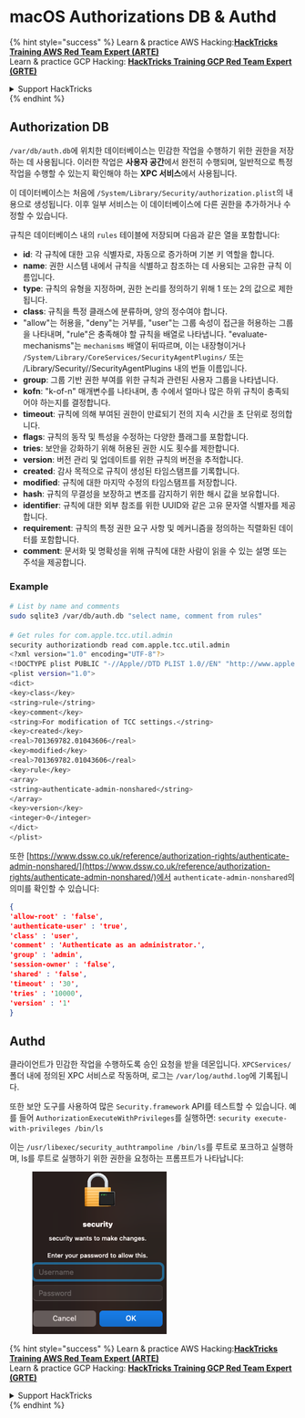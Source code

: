 # macOS Authorizations DB & Authd



{% hint style="success" %}
Learn & practice AWS Hacking:<img src="../../../.gitbook/assets/arte.png" alt="" data-size="line">[**HackTricks Training AWS Red Team Expert (ARTE)**](https://training.hacktricks.xyz/courses/arte)<img src="../../../.gitbook/assets/arte.png" alt="" data-size="line">\
Learn & practice GCP Hacking: <img src="../../../.gitbook/assets/grte.png" alt="" data-size="line">[**HackTricks Training GCP Red Team Expert (GRTE)**<img src="../../../.gitbook/assets/grte.png" alt="" data-size="line">](https://training.hacktricks.xyz/courses/grte)

<details>

<summary>Support HackTricks</summary>

* Check the [**subscription plans**](https://github.com/sponsors/carlospolop)!
* **Join the** 💬 [**Discord group**](https://discord.gg/hRep4RUj7f) or the [**telegram group**](https://t.me/peass) or **follow** us on **Twitter** 🐦 [**@hacktricks\_live**](https://twitter.com/hacktricks\_live)**.**
* **Share hacking tricks by submitting PRs to the** [**HackTricks**](https://github.com/carlospolop/hacktricks) and [**HackTricks Cloud**](https://github.com/carlospolop/hacktricks-cloud) github repos.

</details>
{% endhint %}

## **Authorization DB**

`/var/db/auth.db`에 위치한 데이터베이스는 민감한 작업을 수행하기 위한 권한을 저장하는 데 사용됩니다. 이러한 작업은 **사용자 공간**에서 완전히 수행되며, 일반적으로 특정 작업을 수행할 수 있는지 확인해야 하는 **XPC 서비스**에서 사용됩니다.

이 데이터베이스는 처음에 `/System/Library/Security/authorization.plist`의 내용으로 생성됩니다. 이후 일부 서비스는 이 데이터베이스에 다른 권한을 추가하거나 수정할 수 있습니다.

규칙은 데이터베이스 내의 `rules` 테이블에 저장되며 다음과 같은 열을 포함합니다:

* **id**: 각 규칙에 대한 고유 식별자로, 자동으로 증가하며 기본 키 역할을 합니다.
* **name**: 권한 시스템 내에서 규칙을 식별하고 참조하는 데 사용되는 고유한 규칙 이름입니다.
* **type**: 규칙의 유형을 지정하며, 권한 논리를 정의하기 위해 1 또는 2의 값으로 제한됩니다.
* **class**: 규칙을 특정 클래스에 분류하며, 양의 정수여야 합니다.
* "allow"는 허용을, "deny"는 거부를, "user"는 그룹 속성이 접근을 허용하는 그룹을 나타내며, "rule"은 충족해야 할 규칙을 배열로 나타냅니다. "evaluate-mechanisms"는 `mechanisms` 배열이 뒤따르며, 이는 내장형이거나 `/System/Library/CoreServices/SecurityAgentPlugins/` 또는 /Library/Security//SecurityAgentPlugins 내의 번들 이름입니다.
* **group**: 그룹 기반 권한 부여를 위한 규칙과 관련된 사용자 그룹을 나타냅니다.
* **kofn**: "k-of-n" 매개변수를 나타내며, 총 수에서 얼마나 많은 하위 규칙이 충족되어야 하는지를 결정합니다.
* **timeout**: 규칙에 의해 부여된 권한이 만료되기 전의 지속 시간을 초 단위로 정의합니다.
* **flags**: 규칙의 동작 및 특성을 수정하는 다양한 플래그를 포함합니다.
* **tries**: 보안을 강화하기 위해 허용된 권한 시도 횟수를 제한합니다.
* **version**: 버전 관리 및 업데이트를 위한 규칙의 버전을 추적합니다.
* **created**: 감사 목적으로 규칙이 생성된 타임스탬프를 기록합니다.
* **modified**: 규칙에 대한 마지막 수정의 타임스탬프를 저장합니다.
* **hash**: 규칙의 무결성을 보장하고 변조를 감지하기 위한 해시 값을 보유합니다.
* **identifier**: 규칙에 대한 외부 참조를 위한 UUID와 같은 고유 문자열 식별자를 제공합니다.
* **requirement**: 규칙의 특정 권한 요구 사항 및 메커니즘을 정의하는 직렬화된 데이터를 포함합니다.
* **comment**: 문서화 및 명확성을 위해 규칙에 대한 사람이 읽을 수 있는 설명 또는 주석을 제공합니다.

### Example
```bash
# List by name and comments
sudo sqlite3 /var/db/auth.db "select name, comment from rules"

# Get rules for com.apple.tcc.util.admin
security authorizationdb read com.apple.tcc.util.admin
<?xml version="1.0" encoding="UTF-8"?>
<!DOCTYPE plist PUBLIC "-//Apple//DTD PLIST 1.0//EN" "http://www.apple.com/DTDs/PropertyList-1.0.dtd">
<plist version="1.0">
<dict>
<key>class</key>
<string>rule</string>
<key>comment</key>
<string>For modification of TCC settings.</string>
<key>created</key>
<real>701369782.01043606</real>
<key>modified</key>
<real>701369782.01043606</real>
<key>rule</key>
<array>
<string>authenticate-admin-nonshared</string>
</array>
<key>version</key>
<integer>0</integer>
</dict>
</plist>
```
또한 [https://www.dssw.co.uk/reference/authorization-rights/authenticate-admin-nonshared/](https://www.dssw.co.uk/reference/authorization-rights/authenticate-admin-nonshared/)에서 `authenticate-admin-nonshared`의 의미를 확인할 수 있습니다:
```json
{
'allow-root' : 'false',
'authenticate-user' : 'true',
'class' : 'user',
'comment' : 'Authenticate as an administrator.',
'group' : 'admin',
'session-owner' : 'false',
'shared' : 'false',
'timeout' : '30',
'tries' : '10000',
'version' : '1'
}
```
## Authd

클라이언트가 민감한 작업을 수행하도록 승인 요청을 받을 데몬입니다. `XPCServices/` 폴더 내에 정의된 XPC 서비스로 작동하며, 로그는 `/var/log/authd.log`에 기록됩니다.

또한 보안 도구를 사용하여 많은 `Security.framework` API를 테스트할 수 있습니다. 예를 들어 `AuthorizationExecuteWithPrivileges`를 실행하면: `security execute-with-privileges /bin/ls`

이는 `/usr/libexec/security_authtrampoline /bin/ls`를 루트로 포크하고 실행하며, ls를 루트로 실행하기 위한 권한을 요청하는 프롬프트가 나타납니다:

<figure><img src="../../../.gitbook/assets/image.png" alt=""><figcaption></figcaption></figure>

{% hint style="success" %}
Learn & practice AWS Hacking:<img src="../../../.gitbook/assets/arte.png" alt="" data-size="line">[**HackTricks Training AWS Red Team Expert (ARTE)**](https://training.hacktricks.xyz/courses/arte)<img src="../../../.gitbook/assets/arte.png" alt="" data-size="line">\
Learn & practice GCP Hacking: <img src="../../../.gitbook/assets/grte.png" alt="" data-size="line">[**HackTricks Training GCP Red Team Expert (GRTE)**<img src="../../../.gitbook/assets/grte.png" alt="" data-size="line">](https://training.hacktricks.xyz/courses/grte)

<details>

<summary>Support HackTricks</summary>

* Check the [**subscription plans**](https://github.com/sponsors/carlospolop)!
* **Join the** 💬 [**Discord group**](https://discord.gg/hRep4RUj7f) or the [**telegram group**](https://t.me/peass) or **follow** us on **Twitter** 🐦 [**@hacktricks\_live**](https://twitter.com/hacktricks\_live)**.**
* **Share hacking tricks by submitting PRs to the** [**HackTricks**](https://github.com/carlospolop/hacktricks) and [**HackTricks Cloud**](https://github.com/carlospolop/hacktricks-cloud) github repos.

</details>
{% endhint %}
